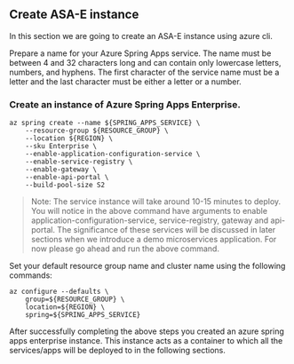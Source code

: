 ## Create ASA-E instance

In this section we are going to create an ASA-E instance using azure cli.


Prepare a name for your Azure Spring Apps service.  The name must be between 4 and 32 characters long and can contain only lowercase letters, numbers, and hyphens.  The first character of the service name must be a letter and the last character must be either a letter or a number.

### Create an instance of Azure Spring Apps Enterprise.

```shell
az spring create --name ${SPRING_APPS_SERVICE} \
    --resource-group ${RESOURCE_GROUP} \
    --location ${REGION} \
    --sku Enterprise \
    --enable-application-configuration-service \
    --enable-service-registry \
    --enable-gateway \
    --enable-api-portal \
    --build-pool-size S2 
```

> Note: The service instance will take around 10-15 minutes to deploy. You will notice in the above command have arguments to enable application-configuration-service, service-registry, gateway and api-portal. The significance of these services will be discussed in later sections when we introduce a demo microservices application. For now please go ahead and run the above command.

Set your default resource group name and cluster name using the following commands:

```shell
az configure --defaults \
    group=${RESOURCE_GROUP} \
    location=${REGION} \
    spring=${SPRING_APPS_SERVICE}
```

After successfully completing the above steps you created an azure spring apps enterprise instance. This instance acts as a container to which all the services/apps will be deployed to in the following sections.